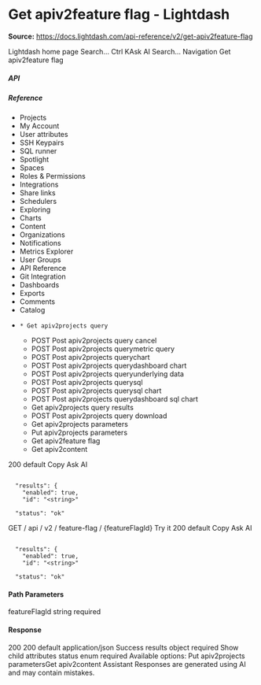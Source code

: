 # Get apiv2feature flag - Lightdash

**Source:** https://docs.lightdash.com/api-reference/v2/get-apiv2feature-flag

Lightdash home page
Search...
Ctrl KAsk AI
Search...
Navigation
Get apiv2feature flag
##### API


##### Reference
  * Projects
  * My Account
  * User attributes
  * SSH Keypairs
  * SQL runner
  * Spotlight
  * Spaces
  * Roles & Permissions
  * Integrations
  * Share links
  * Schedulers
  * Exploring
  * Charts
  * Content
  * Organizations
  * Notifications
  * Metrics Explorer
  * User Groups
  * API Reference
  * Git Integration
  * Dashboards
  * Exports
  * Comments
  * Catalog
  *     * Get apiv2projects query
    * POST
Post apiv2projects query cancel
    * POST
Post apiv2projects querymetric query
    * POST
Post apiv2projects querychart
    * POST
Post apiv2projects querydashboard chart
    * POST
Post apiv2projects queryunderlying data
    * POST
Post apiv2projects querysql
    * POST
Post apiv2projects querysql chart
    * POST
Post apiv2projects querydashboard sql chart
    * Get apiv2projects query results
    * POST
Post apiv2projects query download
    * Get apiv2projects parameters
    * Put apiv2projects parameters
    * Get apiv2feature flag
    * Get apiv2content


200
default
Copy
Ask AI
```

  "results": {
    "enabled": true,
    "id": "<string>"

  "status": "ok"

```

GET
/
api
/
v2
/
feature-flag
/
{featureFlagId}
Try it
200
default
Copy
Ask AI
```

  "results": {
    "enabled": true,
    "id": "<string>"

  "status": "ok"

```

#### Path Parameters
featureFlagId
string
required
#### Response
200
200 default
application/json
Success
results
object
required
Show child attributes
status
enum<string>
required
Available options: 
Put apiv2projects parametersGet apiv2content
Assistant
Responses are generated using AI and may contain mistakes.


